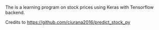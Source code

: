 The is a learning program on stock prices using Keras with Tensorflow backend. 

Credits to https://github.com/ciurana2016/predict_stock_py
